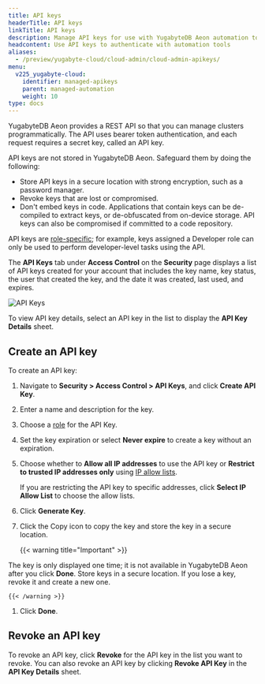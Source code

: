 ```yaml
---
title: API keys
headerTitle: API keys
linkTitle: API keys
description: Manage API keys for use with YugabyteDB Aeon automation tools including API, CLI, and Terraform provider.
headcontent: Use API keys to authenticate with automation tools
aliases:
  - /preview/yugabyte-cloud/cloud-admin/cloud-admin-apikeys/
menu:
  v225_yugabyte-cloud:
    identifier: managed-apikeys
    parent: managed-automation
    weight: 10
type: docs
---
```


YugabyteDB Aeon provides a REST API so that you can manage clusters programmatically. The API uses bearer token authentication, and each request requires a secret key, called an API key.

API keys are not stored in YugabyteDB Aeon. Safeguard them by doing the following:

- Store API keys in a secure location with strong encryption, such as a password manager.
- Revoke keys that are lost or compromised.
- Don't embed keys in code. Applications that contain keys can be de-compiled to extract keys, or de-obfuscated from on-device storage. API keys can also be compromised if committed to a code repository.

API keys are [role-specific](../../managed-security/managed-roles/); for example, keys assigned a Developer role can only be used to perform developer-level tasks using the API.

The **API Keys** tab under **Access Control** on the **Security** page displays a list of API keys created for your account that includes the key name, key status, the user that created the key, and the date it was created, last used, and expires.

![API Keys](/images/yb-cloud/managed-admin-apikeys.png)

To view API key details, select an API key in the list to display the **API Key Details** sheet.

## Create an API key

To create an API key:

1. Navigate to **Security > Access Control > API Keys**, and click **Create API Key**.

1. Enter a name and description for the key.

1. Choose a [role](../../managed-security/managed-roles/) for the API Key.

1. Set the key expiration or select **Never expire** to create a key without an expiration.

1. Choose whether to **Allow all IP addresses** to use the API key or **Restrict to trusted IP addresses only** using [IP allow lists](../../cloud-secure-clusters/add-connections/).

    If you are restricting the API key to specific addresses, click **Select IP Allow List** to choose the allow lists.

1. Click **Generate Key**.

1. Click the Copy icon to copy the key and store the key in a secure location.

    {{< warning title="Important" >}}

The key is only displayed one time; it is not available in YugabyteDB Aeon after you click **Done**. Store keys in a secure location. If you lose a key, revoke it and create a new one.

    {{< /warning >}}

1. Click **Done**.

## Revoke an API key

To revoke an API key, click **Revoke** for the API key in the list you want to revoke. You can also revoke an API key by clicking **Revoke API Key** in the **API Key Details** sheet.
